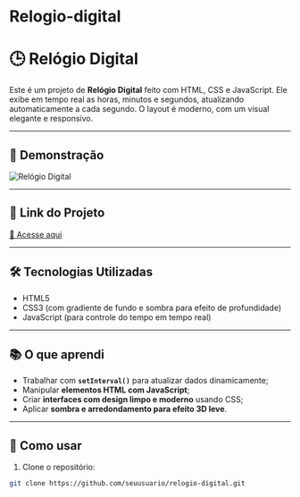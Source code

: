 # Relogio-digital

# 🕒 Relógio Digital

Este é um projeto de **Relógio Digital** feito com HTML, CSS e JavaScript. Ele exibe em tempo real as horas, minutos e segundos, atualizando automaticamente a cada segundo. O layout é moderno, com um visual elegante e responsivo.

---

## 📸 Demonstração

![Relógio Digital](./Captura%20de%20tela%202025-05-19%20141330.png)

---

## 🔗 Link do Projeto

[🔗 Acesse aqui](https://joaovitorgoncalvessantos1.github.io/Relogio-digital/)  
> 

---

## 🛠 Tecnologias Utilizadas

- HTML5  
- CSS3 (com gradiente de fundo e sombra para efeito de profundidade)  
- JavaScript (para controle do tempo em tempo real)

---

## 📚 O que aprendi

- Trabalhar com **`setInterval()`** para atualizar dados dinamicamente;
- Manipular **elementos HTML com JavaScript**;
- Criar **interfaces com design limpo e moderno** usando CSS;
- Aplicar **sombra e arredondamento para efeito 3D leve**.

---

## 🚀 Como usar

1. Clone o repositório:
```bash
git clone https://github.com/seuusuario/relogio-digital.git
